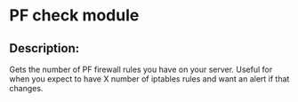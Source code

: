 # PF check module

## Description:

Gets the number of PF firewall rules you have on your server.
Useful for when you expect to have X number of iptables rules and want an
alert if that changes.
